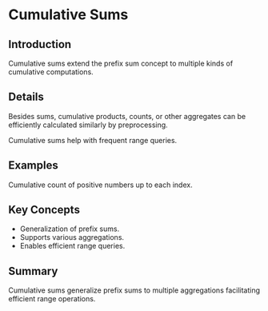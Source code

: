 # Cumulative Sums

## Introduction
Cumulative sums extend the prefix sum concept to multiple kinds of cumulative computations.

## Details
Besides sums, cumulative products, counts, or other aggregates can be efficiently calculated similarly by preprocessing.

Cumulative sums help with frequent range queries.

## Examples
Cumulative count of positive numbers up to each index.

## Key Concepts
- Generalization of prefix sums.  
- Supports various aggregations.  
- Enables efficient range queries.

## Summary
Cumulative sums generalize prefix sums to multiple aggregations facilitating efficient range operations.
